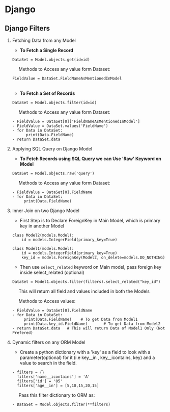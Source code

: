 # Django

## Django Filters

 1. Fetching Data from any Model <br/>
    * **To Fetch a Single Record**        
    ```
    DataSet = Model.objects.get(id=id)
    ```
    &nbsp;&nbsp;&nbsp;&nbsp; Methods to Access any value form Dataset:
        
    ```
    FieldValue = DataSet.FieldNameAsMentionedInModel
    ```
    <br/>
    
    * **To Fetch a Set of Records**
    ```
    DataSet = Model.objects.filter(id=id)
    ```
    &nbsp;&nbsp;&nbsp;&nbsp; Methods to Access any value form Dataset:
        
    ```
    - FieldValue = DataSet[0]['FieldNameAsMentionedInModel']
    - FieldValue = DataSet.values('FieldName')
    - for Data in DataSet:
          print(Data.FieldName)
    - return DataSet.data
    ```
    
 2. Applying SQL Query on Django Model  
     * **To Fetch Records using SQL Query we can Use 'Raw' Keyword on Model** 
    ```     
    DataSet = Model.objects.raw('query')
    ```
    &nbsp;&nbsp;&nbsp;&nbsp; Methods to Access any value form Dataset:
        
    ```
    - FieldValue = DataSet[0].FieldName
    - for Data in DataSet:
         print(Data.FieldName)
    ```
 
 3. Inner Join on two Django Model  
     * First Step is to Declare ForeignKey in Main Model, which is primary key in another Model
    ```
    class Model2(models.Model):
        id = models.IntegerField(primary_key=True)
   
    class Model1(models.Model):
        id = models.IntegerField(primary_key=True)
        key_id = models.ForeignKey(Model2, on_delete=models.DO_NOTHING)
    ```
     * Then use ```select_related``` keyword on Main model, pass foreign key inside select_related (optional)
     
     ```
     DataSet = Model1.objects.filter(filters).select_related("key_id")     
     ```
     &nbsp;&nbsp;&nbsp;&nbsp; This will return all field and values included in both the Models
     
     &nbsp;&nbsp;&nbsp;&nbsp; Methods to Access values:
     ```
     - FieldValue = DataSet[0].FieldName
     - for Data in DataSet:
          print(Data.FieldName)    # To get Data from Model1
          print(Data.key_id.FieldName)       # To get Data from Model2
     - return DataSet.data   # This will return Data of Model1 Only (Not Prefered)         
     ```
 4. Dynamic filters on any ORM Model
     * Create a python dictionary with a 'key' as a field to look with a parameter(optional) for it (i.e key__in , key__icontains, key) and a value to search
 in the field.  

     ```
     - filters = {}
       filters['name__icontains'] = 'A'
       filters['id'] = '05'
       filters['age__in'] = [5,10,15,20,15]
     ```
     &nbsp;&nbsp;&nbsp;&nbsp; Pass this filter dictionary to ORM as:
     ```
     - DataSet = Model.objects.filter(**filters)
     ```     
